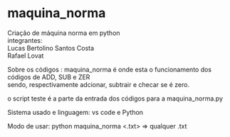 # maquina_norma
Criação de máquina norma em python<br>
integrantes:<br>
Lucas Bertolino Santos Costa<br>
Rafael Lovat<br>


Sobre os códigos :
maquina_norma é onde esta o funcionamento dos códigos de ADD, SUB e ZER<br>
sendo, respectivamente adcionar, subtrair e checar se é zero.

o script teste é a parte da entrada dos códigos para a maquina_norma.py

Sistema usado e linguagem: vs code e Python

Modo de usar:
python maquina_norma <.txt> => qualquer .txt 
